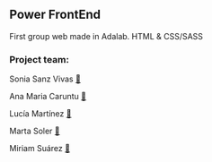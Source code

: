 ## Power FrontEnd
First group web made in Adalab. HTML & CSS/SASS

### Project team:

Sonia Sanz Vivas [🔗](https://github.com/Sonia-SV)

Ana Maria Caruntu [🔗](https://github.com/anamcaruntu)

Lucía Martínez [🔗](https://github.com/lucimart)

Marta Soler [🔗](https://github.com/martaluciasoler)

Miriam Suárez [🔗](https://github.com/miriamschaefer)

